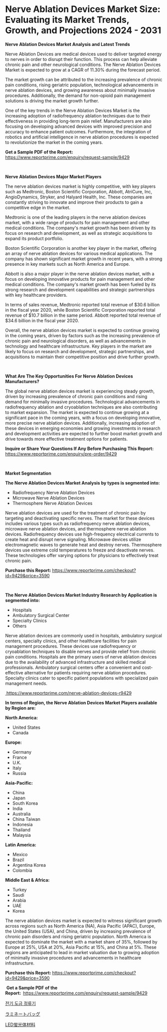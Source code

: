 <p><h1>Nerve Ablation Devices Market Size: Evaluating its Market Trends, Growth, and Projections 2024 - 2031</h1></p><p><strong>Nerve Ablation Devices Market Analysis and Latest Trends</strong></p>
<p><p>Nerve Ablation Devices are medical devices used to deliver targeted energy to nerves in order to disrupt their function. This process can help alleviate chronic pain and other neurological conditions. The Nerve Ablation Devices Market is expected to grow at a CAGR of 11.30% during the forecast period. </p><p>The market growth can be attributed to the increasing prevalence of chronic pain conditions, rising geriatric population, technological advancements in nerve ablation devices, and growing awareness about minimally invasive procedures. Additionally, the demand for non-opioid pain management solutions is driving the market growth further. </p><p>One of the key trends in the Nerve Ablation Devices Market is the increasing adoption of radiofrequency ablation techniques due to their effectiveness in providing long-term pain relief. Manufacturers are also focusing on developing advanced devices with improved precision and accuracy to enhance patient outcomes. Furthermore, the integration of robotics and artificial intelligence in nerve ablation procedures is expected to revolutionize the market in the coming years.</p></p>
<p><strong>Get a Sample PDF of the Report:&nbsp;</strong> <a href="https://www.reportprime.com/enquiry/request-sample/9429">https://www.reportprime.com/enquiry/request-sample/9429</a></p>
<p>&nbsp;</p>
<p><strong>Nerve Ablation Devices Major Market Players</strong></p>
<p><p>The nerve ablation devices market is highly competitive, with key players such as Medtronic, Boston Scientific Corporation, Abbott, AtriCure, Inc, AngioDynamics, Stryker, and Halyard Health, Inc. These companies are constantly striving to innovate and improve their products to gain a competitive edge in the market.</p><p>Medtronic is one of the leading players in the nerve ablation devices market, with a wide range of products for pain management and other medical conditions. The company's market growth has been driven by its focus on research and development, as well as strategic acquisitions to expand its product portfolio.</p><p>Boston Scientific Corporation is another key player in the market, offering an array of nerve ablation devices for various medical applications. The company has shown significant market growth in recent years, with a strong presence in key markets such as North America and Europe.</p><p>Abbott is also a major player in the nerve ablation devices market, with a focus on developing innovative products for pain management and other medical conditions. The company's market growth has been fueled by its strong research and development capabilities and strategic partnerships with key healthcare providers.</p><p>In terms of sales revenue, Medtronic reported total revenue of $30.6 billion in the fiscal year 2020, while Boston Scientific Corporation reported total revenue of $10.7 billion in the same period. Abbott reported total revenue of $34.6 billion in the fiscal year 2020.</p><p>Overall, the nerve ablation devices market is expected to continue growing in the coming years, driven by factors such as the increasing prevalence of chronic pain and neurological disorders, as well as advancements in technology and healthcare infrastructure. Key players in the market are likely to focus on research and development, strategic partnerships, and acquisitions to maintain their competitive position and drive further growth.</p></p>
<p>&nbsp;</p>
<p><strong>What Are The Key Opportunities For Nerve Ablation Devices Manufacturers?</strong></p>
<p><p>The global nerve ablation devices market is experiencing steady growth, driven by increasing prevalence of chronic pain conditions and rising demand for minimally invasive procedures. Technological advancements in radiofrequency ablation and cryoablation techniques are also contributing to market expansion. The market is expected to continue growing at a significant pace in the coming years, with a focus on developing innovative, more precise nerve ablation devices. Additionally, increasing adoption of these devices in emerging economies and growing investments in research and development activities are expected to further boost market growth and drive towards more effective treatment options for patients.</p></p>
<p><strong>Inquire or Share Your Questions If Any Before Purchasing This Report:</strong> <a href="https://www.reportprime.com/enquiry/pre-order/9429">https://www.reportprime.com/enquiry/pre-order/9429</a></p>
<p>&nbsp;</p>
<p><strong>Market Segmentation</strong></p>
<p><strong>The Nerve Ablation Devices Market Analysis by types is segmented into:</strong></p>
<p><ul><li>Radiofrequency Nerve Ablation Devices</li><li>Microwave Nerve Ablation Devices</li><li>Thermosphere Nerve Ablation Devices</li></ul></p>
<p><p>Nerve ablation devices are used for the treatment of chronic pain by targeting and deactivating specific nerves. The market for these devices includes various types such as radiofrequency nerve ablation devices, microwave nerve ablation devices, and thermosphere nerve ablation devices. Radiofrequency devices use high-frequency electrical currents to create heat and disrupt nerve signaling. Microwave devices utilize electromagnetic waves to generate heat and destroy nerves. Thermosphere devices use extreme cold temperatures to freeze and deactivate nerves. These technologies offer varying options for physicians to effectively treat chronic pain.</p></p>
<p><strong>Purchase this Report:&nbsp;</strong><a href="https://www.reportprime.com/checkout?id=9429&price=3590">https://www.reportprime.com/checkout?id=9429&price=3590</a></p>
<p>&nbsp;</p>
<p><strong>The Nerve Ablation Devices Market Industry Research by Application is segmented into:</strong></p>
<p><ul><li>Hospitals</li><li>Ambulatory Surgical Center</li><li>Specialty Clinics</li><li>Others</li></ul></p>
<p><p>Nerve ablation devices are commonly used in hospitals, ambulatory surgical centers, specialty clinics, and other healthcare facilities for pain management procedures. These devices use radiofrequency or cryoablation techniques to disable nerves and provide relief from chronic pain conditions. Hospitals are the primary users of nerve ablation devices due to the availability of advanced infrastructure and skilled medical professionals. Ambulatory surgical centers offer a convenient and cost-effective alternative for patients requiring nerve ablation procedures. Specialty clinics cater to specific patient populations with specialized pain management needs.</p></p>
<p><a href="https://www.reportprime.com/nerve-ablation-devices-r9429">&nbsp;https://www.reportprime.com/nerve-ablation-devices-r9429</a></p>
<p><strong>In terms of Region, the Nerve Ablation Devices Market Players available by Region are:</strong></p>
<p>
    <p> <strong> North America: </strong>
        <ul>
            <li>United States</li>
            <li>Canada</li>
        </ul>
        </p> 
    <p> <strong> Europe: </strong>
        <ul>
            <li>Germany</li>
            <li>France</li>
            <li>U.K.</li>
            <li>Italy</li>
            <li>Russia</li>
        </ul>
        </p> 
    <p> <strong> Asia-Pacific: </strong>
        <ul>
            <li>China</li>
            <li>Japan</li>
            <li>South Korea</li>
            <li>India</li>
            <li>Australia</li>
            <li>China Taiwan</li>
            <li>Indonesia</li>
            <li>Thailand</li>
            <li>Malaysia</li>
        </ul>
        </p> 
    <p> <strong> Latin America: </strong>
        <ul>
            <li>Mexico</li>
            <li>Brazil</li>
            <li>Argentina Korea</li>
            <li>Colombia</li>
        </ul>
        </p> 
    <p> <strong> Middle East & Africa: </strong>
        <ul>
            <li>Turkey</li>
            <li>Saudi</li>
            <li>Arabia</li>
            <li>UAE</li>
            <li>Korea</li>
        </ul>
    </p>
    </p>
<p><p>The nerve ablation devices market is expected to witness significant growth across regions such as North America (NA), Asia Pacific (APAC), Europe, the United States (USA), and China, driven by increasing prevalence of chronic pain disorders and rising geriatric population. North America is expected to dominate the market with a market share of 35%, followed by Europe at 25%, USA at 20%, Asia Pacific at 15%, and China at 5%. These regions are anticipated to lead in market valuation due to growing adoption of minimally invasive procedures and advancements in healthcare infrastructure.</p></p>
<p><strong>Purchase this Report: </strong><a href="https://www.reportprime.com/checkout?id=9429&price=3590">https://www.reportprime.com/checkout?id=9429&price=3590</a></p>
<p>&nbsp;<strong>Get a Sample PDF of the Report:&nbsp;&nbsp;</strong><a href="https://www.reportprime.com/enquiry/request-sample/9429">https://www.reportprime.com/enquiry/request-sample/9429</a></p>
<p><strong></strong></p>
<p><p><a href="https://medium.com/@carolynurton5656/%EC%A0%84%EA%B8%B0-%EB%8F%84%EA%B8%88-%EC%A0%95%EB%A5%98%EA%B8%B0-%EC%8B%9C%EC%9E%A5-%EC%A1%B0%EC%82%AC-%EB%B3%B4%EA%B3%A0%EC%84%9C-%EA%B7%B8-%EC%97%AD%EC%82%AC%EC%99%80-2024%EB%85%84%EB%B6%80%ED%84%B0-2031%EB%85%84%EA%B9%8C%EC%A7%80%EC%9D%98-%EC%98%88%EC%B8%A1-bc8fbf711f55">전기 도금 정류기</a></p><p><a href="https://medium.com/@samirmayert28/%E3%83%A9%E3%83%9F%E3%83%8D%E3%83%BC%E3%83%88%E8%A2%8B%E5%B8%82%E5%A0%B4-2031%E5%B9%B4%E3%81%BE%E3%81%A7%E3%81%AE%E3%83%88%E3%83%AC%E3%83%B3%E3%83%89-%E4%BA%88%E6%B8%AC-%E7%AB%B6%E4%BA%89%E5%88%86%E6%9E%90-b1b05b86bf6e">ラミネートバッグ</a></p><p><a href="https://medium.com/@lawrencewatkins654/led%E3%83%AA%E3%83%B3%E9%85%B8%E5%A1%A9%E6%9D%90%E6%96%99%E5%B8%82%E5%A0%B4-2031%E5%B9%B4%E3%81%BE%E3%81%A7%E3%81%AE%E6%88%90%E5%8A%9F%E3%82%92%E3%82%82%E3%81%9F%E3%82%89%E3%81%99%E3%83%93%E3%82%B8%E3%83%8D%E3%82%B9%E6%88%A6%E7%95%A5%E3%81%AE%E9%8D%B5-dfec93041f29">LED蛍光体材料</a></p></p>